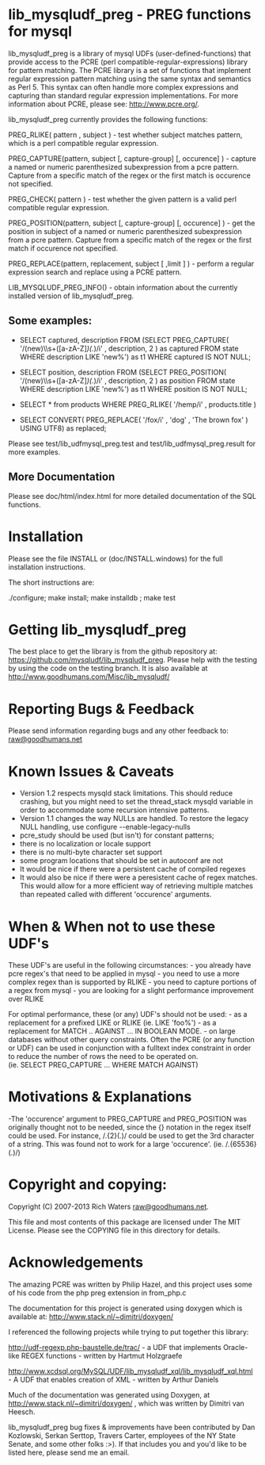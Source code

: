 
lib_mysqludf_preg  - PREG functions for mysql
===============================================
lib_mysqludf_preg is a library of mysql UDFs (user-defined-functions)
that provide access to the PCRE (perl compatible-regular-expressions)
library for pattern matching. The PCRE library is a set of functions
that implement regular expression pattern matching using the same
syntax and semantics as Perl 5. This syntax can often handle more
complex expressions and capturing than standard regular expression
implementations. For more information about PCRE, please see:
http://www.pcre.org/.

lib_mysqludf_preg currently provides the following functions:  

PREG_RLIKE( pattern , subject ) - test whether subject matches pattern,
which is a perl compatible regular expression.   

PREG_CAPTURE(pattern, subject [, capture-group] [, occurence] ) - capture a 
named or numeric parenthesized subexpression from a pcre pattern.  Capture
from a specific match of the regex or the first match is occurence 
not specified.  

PREG_CHECK( pattern ) - test whether the given pattern is a valid perl 
compatible regular expression.   

PREG_POSITION(pattern, subject [, capture-group] [, occurence] ) - get the 
position in subject of a named or numeric parenthesized subexpression 
from a pcre pattern.  Capture from a specific match of the regex or 
the first match if occurence not specified.  

PREG_REPLACE(pattern, replacement, subject [ ,limit ] ) - perform
a regular expression search and replace using a PCRE pattern.

LIB_MYSQLUDF_PREG_INFO() - obtain information about the currently installed
version of lib_mysqludf_preg. 



Some examples:
-------------
- SELECT captured, description FROM
    (SELECT PREG_CAPTURE( '/(new)\\\\s+([a-zA-Z]*)(.*)/i' , description, 2  ) as captured FROM state WHERE description LIKE 'new%') as t1
  WHERE captured IS NOT NULL;

- SELECT position, description FROM
    (SELECT PREG_POSITION( '/(new)\\\\s+([a-zA-Z]*)(.*)/i' , description, 2  ) as position FROM state WHERE description LIKE 'new%') as t1
  WHERE position IS NOT NULL;

- SELECT * from products WHERE PREG_RLIKE( '/hemp/i' , products.title )

- SELECT CONVERT( PREG_REPLACE( '/fox/i' , 'dog' , 'The brown fox' ) USING UTF8) as replaced;

Please see test/lib_udfmysql_preg.test and test/lib_udfmysql_preg.result for 
more examples.



More Documentation
------------------
Please see doc/html/index.html for more detailed documentation 
of the SQL functions.



Installation
============
Please see the file INSTALL or (doc/INSTALL.windows) 
for the full installation instructions.

The short instructions are:

./configure; make  install; make installdb ; make test



Getting lib_mysqludf_preg
===========================
The best place to get the library is from the github repository at: https://github.com/mysqludf/lib_mysqludf_preg. Please help with the testing by using the code on the testing branch. It is also available at http://www.goodhumans.com/Misc/lib_mysqludf/



Reporting Bugs & Feedback
=========================
Please send information regarding bugs and any other feedback to:
raw@goodhumans.net



Known Issues & Caveats
======================
- Version 1.2 respects mysqld stack limitations. This should reduce crashing, but you might need to set the thread_stack mysqld variable in order to accommodate some recursion intensive patterns.
- Version 1.1 changes the way NULLs are handled. To restore the legacy NULL handling, use configure --enable-legacy-nulls
- pcre_study should be used  (but isn't) for constant patterns;
- there is no localization or locale support
- there is no multi-byte character set support
- some program locations that should be set in autoconf are not
- It would be nice if there were a persistent cache of compiled regexes
- It would also be nice if there were a peresistent cache of regex matches.
This would allow for a more efficient way of retrieving multiple matches than
repeated called with different 'occurence' arguments. 



When & When not to use these UDF's
==================================
These UDF's are useful in the following circumstances:
    - you already have pcre regex's that need to be applied in mysql
    - you need to use a more complex regex than is supported by RLIKE
    - you need to capture portions of a regex from mysql
    - you are looking for a slight performance improvement over RLIKE

For optimal performance, these (or any) UDF's should not be used:
    - as a replacement for a prefixed LIKE or RLIKE  (ie.  LIKE 'foo%')
    - as a replacement for MATCH .. AGAINST ... IN BOOLEAN MODE.
    - on large databases without other query constraints.  Often the PCRE (or
any function or UDF) can be used in conjunction with a fulltext index 
constraint in order to reduce the number of rows the need to be operated on.  
(ie. SELECT PREG_CAPTURE ... WHERE MATCH AGAINST)



Motivations & Explanations
==========================
-The 'occurence' argument to PREG_CAPTURE and PREG_POSITION was originally
thought not to be needed, since the {} notation in the regex itself
could be used.  For instance, /.{2}(.)/ could be used to get the
3rd character of a string.  This was found not to work for a 
large 'occurence'.  (ie.  /.{65536}(.)/)



Copyright and copying:
======================
Copyright (C) 2007-2013 Rich Waters <raw@goodhumans.net>.  

This file and most contents of this package are licensed under The
MIT License. Please see the COPYING file in this directory for details.


Acknowledgements
================
The amazing PCRE was written by Philip Hazel, and this project uses 
some of his code from the php preg extension in from_php.c

The documentation for this project is generated using
doxygen which is available at: http://www.stack.nl/~dimitri/doxygen/

I referenced the following projects while trying to put together this 
library:

http://udf-regexp.php-baustelle.de/trac/  - a UDF that implements Oracle-like
REGEX functions - written by Hartmut Holzgraefe

http://www.xcdsql.org/MySQL/UDF/lib_mysqludf_xql/lib_mysqludf_xql.html - A UDF 
that enables creation of XML - written by Arthur Daniels

Much of the documentation was generated using Doxygen, at
http://www.stack.nl/~dimitri/doxygen/ , which was written
by Dimitri van Heesch.

lib_mysqludf_preg bug fixes & improvements have been contributed by Dan Kozlowski, Serkan Serttop, Travers Carter, employees of the NY State Senate, and some other folks :>). If that includes you and you'd like to be listed here, please send me an email. 

